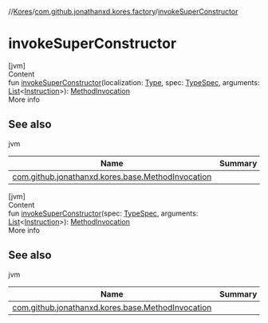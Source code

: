 //[Kores](../index.md)/[com.github.jonathanxd.kores.factory](index.md)/[invokeSuperConstructor](invoke-super-constructor.md)



# invokeSuperConstructor  
[jvm]  
Content  
fun [invokeSuperConstructor](invoke-super-constructor.md)(localization: [Type](https://docs.oracle.com/javase/8/docs/api/java/lang/reflect/Type.html), spec: [TypeSpec](../com.github.jonathanxd.kores.base/-type-spec/index.md), arguments: [List](https://kotlinlang.org/api/latest/jvm/stdlib/kotlin.collections/-list/index.html)<[Instruction](../com.github.jonathanxd.kores/-instruction/index.md)>): [MethodInvocation](../com.github.jonathanxd.kores.base/-method-invocation/index.md)  
More info  


## See also  
  
jvm  
  
|  Name|  Summary| 
|---|---|
| <a name="com.github.jonathanxd.kores.factory//invokeSuperConstructor/#java.lang.reflect.Type#com.github.jonathanxd.kores.base.TypeSpec#kotlin.collections.List[com.github.jonathanxd.kores.Instruction]/PointingToDeclaration/"></a>[com.github.jonathanxd.kores.base.MethodInvocation](../com.github.jonathanxd.kores.base/-method-invocation/index.md)| <a name="com.github.jonathanxd.kores.factory//invokeSuperConstructor/#java.lang.reflect.Type#com.github.jonathanxd.kores.base.TypeSpec#kotlin.collections.List[com.github.jonathanxd.kores.Instruction]/PointingToDeclaration/"></a>
  
  


[jvm]  
Content  
fun [invokeSuperConstructor](invoke-super-constructor.md)(spec: [TypeSpec](../com.github.jonathanxd.kores.base/-type-spec/index.md), arguments: [List](https://kotlinlang.org/api/latest/jvm/stdlib/kotlin.collections/-list/index.html)<[Instruction](../com.github.jonathanxd.kores/-instruction/index.md)>): [MethodInvocation](../com.github.jonathanxd.kores.base/-method-invocation/index.md)  
More info  


## See also  
  
jvm  
  
|  Name|  Summary| 
|---|---|
| <a name="com.github.jonathanxd.kores.factory//invokeSuperConstructor/#com.github.jonathanxd.kores.base.TypeSpec#kotlin.collections.List[com.github.jonathanxd.kores.Instruction]/PointingToDeclaration/"></a>[com.github.jonathanxd.kores.base.MethodInvocation](../com.github.jonathanxd.kores.base/-method-invocation/index.md)| <a name="com.github.jonathanxd.kores.factory//invokeSuperConstructor/#com.github.jonathanxd.kores.base.TypeSpec#kotlin.collections.List[com.github.jonathanxd.kores.Instruction]/PointingToDeclaration/"></a>
  
  



